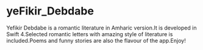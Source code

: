 # yeFikir_Debdabe

Yefikir Debdabe is a romantic literature in Amharic version.It is developed in Swift 4.Selected romantic letters with amazing style of literature is included.Poems and funny stories are also the flavour of the app.Enjoy!
